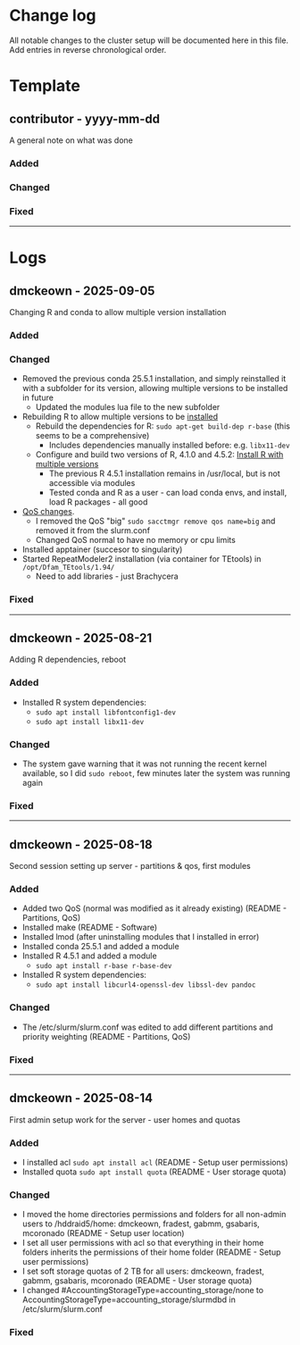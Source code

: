 # Change log
All notable changes to the cluster setup will be documented here in this file. 
Add entries in reverse chronological order.

# Template

## contributor - yyyy-mm-dd
A general note on what was done

### Added

### Changed

### Fixed

---

# Logs

## dmckeown - 2025-09-05
Changing R and conda to allow multiple version installation

### Added

### Changed
- Removed the previous conda 25.5.1 installation, and simply reinstalled it with a subfolder for its version, allowing multiple versions to be installed in future
  - Updated the modules lua file to the new subfolder
- Rebuilding R to allow multiple versions to be [installed](https://support.posit.co/hc/en-us/articles/215488098-Compiling-R-for-Multiple-installations-of-R-on-Linux)
  - Rebuild the dependencies for R: `sudo apt-get build-dep r-base` (this seems to be a comprehensive)
    - Includes dependencies manually installed before: e.g. `libx11-dev`
  - Configure and build two versions of R, 4.1.0 and 4.5.2: [Install R with multiple versions](README.md#install-r-with-multiple-versions)
    - The previous R 4.5.1 installation remains in /usr/local, but is not accessible via modules
    - Tested conda and R as a user - can load conda envs, and install, load R packages - all good
- [QoS changes](README.md#partitions-and-qos).
  - I removed the QoS "big" `sudo sacctmgr remove qos name=big` and removed it from the slurm.conf
  - Changed QoS normal to have no memory or cpu limits
- Installed apptainer (succesor to singularity)
- Started RepeatModeler2 installation (via container for TEtools) in `/opt/Dfam_TEtools/1.94/`
  - Need to add libraries - just Brachycera

### Fixed


---

## dmckeown - 2025-08-21
Adding R dependencies, reboot 

### Added
- Installed R system dependencies:
  - `sudo apt install libfontconfig1-dev`
  - `sudo apt install libx11-dev`

### Changed
- The system gave warning that it was not running the recent kernel available, so I did `sudo reboot`, few minutes later the system was running again
### Fixed

---

## dmckeown - 2025-08-18
Second session setting up server - partitions & qos, first modules

### Added
- Added two QoS (normal was modified as it already existing) (README - Partitions, QoS)
- Installed make (README - Software)
- Installed lmod (after uninstalling modules that I installed in error)
- Installed conda 25.5.1 and added a module
- Installed R 4.5.1 and added a module
  - `sudo apt install r-base r-base-dev`
- Installed R system dependencies:
  - `sudo apt install libcurl4-openssl-dev libssl-dev pandoc`

### Changed
- The /etc/slurm/slurm.conf was edited to add different partitions and priority weighting (README - Partitions, QoS)

### Fixed

---


## dmckeown - 2025-08-14
First admin setup work for the server - user homes and quotas

### Added
- I installed acl `sudo apt install acl` (README - Setup user permissions)
- Installed quota `sudo apt install quota` (README - User storage quota)

### Changed
- I moved the home directories permissions and folders for all non-admin users to /hddraid5/home: dmckeown, fradest, gabmm, gsabaris, mcoronado (README - Setup user location)
- I set all user permissions with acl so that everything in their home folders inherits the permissions of their home folder (README - Setup user permissions)
- I set soft storage quotas of 2 TB for all users: dmckeown, fradest, gabmm, gsabaris, mcoronado (README - User storage quota)
- I changed #AccountingStorageType=accounting_storage/none to AccountingStorageType=accounting_storage/slurmdbd in /etc/slurm/slurm.conf

### Fixed